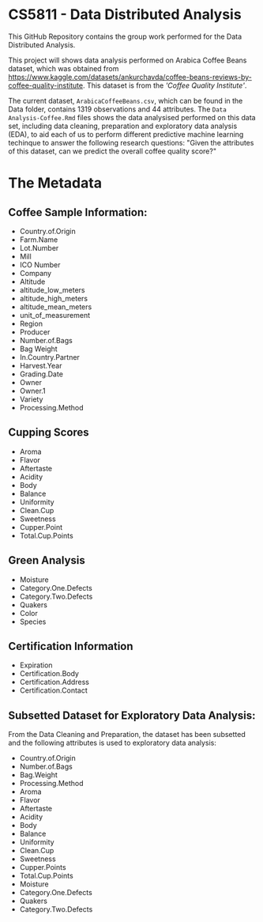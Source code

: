 # CS5811 - Data Distributed Analysis 

This GitHub Repository contains the group work performed for the Data Distributed Analysis. 

This project will shows data analysis performed on Arabica Coffee Beans dataset, which was obtained from https://www.kaggle.com/datasets/ankurchavda/coffee-beans-reviews-by-coffee-quality-institute. This dataset is from the *'Coffee Quality Institute'*.

The current dataset, `ArabicaCoffeeBeans.csv`, which can be found in the Data folder, contains 1319 observations and 44 attributes. The `Data Analysis-Coffee.Rmd` files shows the data analysised performed on this data set, including data cleaning, preparation and exploratory data analysis (EDA), to aid each of us to perform different predictive machine learning techinque to answer the following research questions: "Given the attributes of this dataset, can we predict the overall coffee quality score?"

# The Metadata

## Coffee Sample Information:
- Country.of.Origin
- Farm.Name
- Lot.Number
- Mill
- ICO Number 
- Company
- Altitude 
- altitude_low_meters
- altitude_high_meters
- altitude_mean_meters
- unit_of_measurement
- Region
- Producer
- Number.of.Bags
- Bag Weight
- In.Country.Partner
- Harvest.Year
- Grading.Date
- Owner
- Owner.1
- Variety
- Processing.Method

## Cupping Scores
- Aroma
- Flavor
- Aftertaste
- Acidity
- Body
- Balance
- Uniformity
- Clean.Cup
- Sweetness
- Cupper.Point 
- Total.Cup.Points

## Green Analysis
- Moisture
- Category.One.Defects 
- Category.Two.Defects
- Quakers
- Color
- Species

## Certification Information
- Expiration
- Certification.Body
- Certification.Address
- Certification.Contact

## Subsetted Dataset for Exploratory Data Analysis:
From the Data Cleaning and Preparation, the dataset has been subsetted and the following attributes is used to exploratory data analysis:
  
- Country.of.Origin       
- Number.of.Bags               
- Bag.Weight                                   
- Processing.Method                             
- Aroma                                         
- Flavor                                        
- Aftertaste                                    
- Acidity                                       
- Body                                          
- Balance                                       
- Uniformity                                    
- Clean.Cup                                     
- Sweetness                                     
- Cupper.Points                                 
- Total.Cup.Points                              
- Moisture                                      
- Category.One.Defects                          
- Quakers                                       
- Category.Two.Defects
